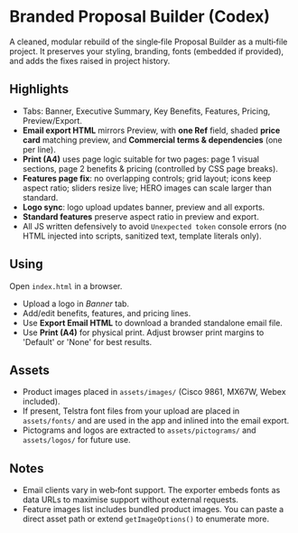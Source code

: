 
# Branded Proposal Builder (Codex)

A cleaned, modular rebuild of the single‑file Proposal Builder as a multi‑file project. 
It preserves your styling, branding, fonts (embedded if provided), and adds the fixes raised in project history.

## Highlights
- Tabs: Banner, Executive Summary, Key Benefits, Features, Pricing, Preview/Export.
- **Email export HTML** mirrors Preview, with **one Ref** field, shaded **price card** matching preview, and **Commercial terms & dependencies** (one per line).
- **Print (A4)** uses page logic suitable for two pages: page 1 visual sections, page 2 benefits & pricing (controlled by CSS page breaks).
- **Features page fix**: no overlapping controls; grid layout; icons keep aspect ratio; sliders resize live; HERO images can scale larger than standard.
- **Logo sync**: logo upload updates banner, preview and all exports.
- **Standard features** preserve aspect ratio in preview and export.
- All JS written defensively to avoid `Unexpected token` console errors (no HTML injected into scripts, sanitized text, template literals only).

## Using
Open `index.html` in a browser. 
- Upload a logo in *Banner* tab.
- Add/edit benefits, features, and pricing lines.
- Use **Export Email HTML** to download a branded standalone email file.
- Use **Print (A4)** for physical print. Adjust browser print margins to 'Default' or 'None' for best results.

## Assets
- Product images placed in `assets/images/` (Cisco 9861, MX67W, Webex included).
- If present, Telstra font files from your upload are placed in `assets/fonts/` and are used in the app and inlined into the email export.
- Pictograms and logos are extracted to `assets/pictograms/` and `assets/logos/` for future use.

## Notes
- Email clients vary in web‑font support. The exporter embeds fonts as data URLs to maximise support without external requests.
- Feature images list includes bundled product images. You can paste a direct asset path or extend `getImageOptions()` to enumerate more.
